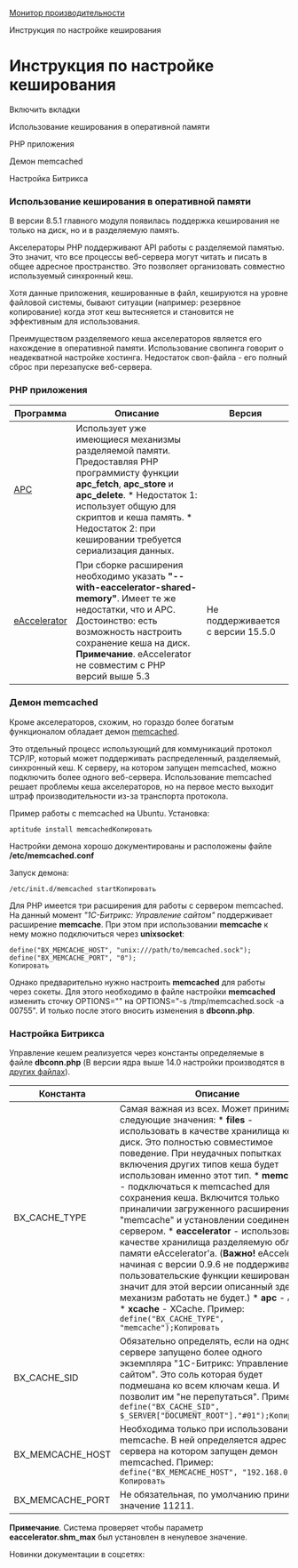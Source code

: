 [Монитор производительности](/api_help/perfmon/index.php)

Инструкция по настройке кеширования

Инструкция по настройке кеширования
===================================

Включить вкладки

Использование кеширования в оперативной памяти

PHP приложения

Демон memcached

Настройка Битрикса

### Использование кеширования в оперативной памяти

В версии 8.5.1 главного модуля появилась поддержка кеширования не только на диск, но и в разделяемую память.

Акселераторы PHP поддерживают API работы с разделяемой памятью. Это значит, что все процессы веб-сервера могут читать и писать в общее адресное пространство. Это позволяет организовать совместно используемый синхронный кеш.

Хотя данные приложения, кешированные в файл, кешируются на уровне файловой системы, бывают ситуации (например: резервное копирование) когда этот кеш вытесняется и становится не эффективным для использования.

Преимуществом разделяемого кеша акселераторов является его нахождение в оперативной памяти. Использование свопинга говорит о неадекватной настройке хостинга. Недостаток своп-файла - его полный сброс при перезапуске веб-сервера.

### PHP приложения

| Программа | Описание | Версия |
| --- | --- | --- |
| [APC](http://pecl.php.net/package/APC) | Использует уже имеющиеся механизмы разделяемой памяти. Предоставляя PHP программисту функции **apc\_fetch**, **apc\_store** и **apc\_delete**.  * Недостаток 1: использует общую для скриптов и кеша память. * Недостаток 2: при кешировании требуется сериализация данных. |  |
| [eAccelerator](http://eaccelerator.net/) | При сборке расширения необходимо указать **"--with-eaccelerator-shared-memory"**. Имеет те же недостатки, что и APC. Достоинство: есть возможность настроить сохранение кеша на диск.   **Примечание**. eAccelerator не совместим с PHP версий выше 5.3 | Не поддерживается с версии 15.5.0 |

### Демон memcached

Кроме акселераторов, схожим, но гораздо более богатым функционалом обладает демон [memcached](http://www.danga.com/memcached/).

Это отдельный процесс использующий для коммуникаций протокол TCP/IP, который может поддерживать распределенный, разделяемый, синхронный кеш. К серверу, на котором запущен memcached, можно подключить более одного веб-сервера. Использование memcached решает проблемы кеша акселераторов, но на первое место выходит штраф производительности из-за транспорта протокола.

Пример работы с memcached на Ubuntu. Установка:

```
aptitude install memcachedКопировать
```

Настройки демона хорошо документированы и расположены файле **/etc/memcached.conf**

Запуск демона:

```
/etc/init.d/memcached startКопировать
```

Для PHP имеется три расширения для работы с сервером memcached. На данный момент *"1С-Битрикс: Управление сайтом"* поддерживает расширение **memcache**. При этом при использовании **memcache** к нему можно подключиться через **unixsocket**:

```
define("BX_MEMCACHE_HOST", "unix:///path/to/memcached.sock"); 
define("BX_MEMCACHE_PORT", "0");
Копировать
```

Однако предварительно нужно настроить **memcached** для работы через сокеты. Для этого необходимо в файле настройки **memcached** изменить сточку OPTIONS="" на OPTIONS="-s /tmp/memcached.sock -a 00755". И только после этого вносить изменения в **dbconn.php**.

### Настройка Битрикса

Управление кешем реализуется через константы определяемые в файле **dbconn.php** (В версии ядра выше 14.0 настройки производятся в [других файлах](http://dev.1c-bitrix.ru/learning/course/index.php?COURSE_ID=43&LESSON_ID=2795)).

| Константа | Описание |
| --- | --- |
| BX\_CACHE\_TYPE | Самая важная из всех. Может принимать следующие значения:  * **files** - использовать в качестве хранилища кеша диск. Это полностью совместимое поведение. При неудачных попытках включения других типов кеша будет использован именно этот тип. * **memcache** - подключаться к memcached для сохранения кеша. Включится только приналичии загруженного расширения "memcache" и установлении соединения с сервером. * **eaccelerator** - использовать в качестве хранилища разделяемую область памяти eAccelerator'а. (**Важно!** eAccelerator начиная с версии 0.9.6 не поддерживает пользовательские функции кеширования, а значит для этой версии описанный здесь механизм работать не будет.) * **apc** - APC. * **xcache** - XCache.    Пример:  ``` define("BX_CACHE_TYPE", "memcache");Копировать ``` |
| BX\_CACHE\_SID | Обязательно определять, если на одном сервере запущено более одного экземпляра "1С-Битрикс: Управление сайтом". Это соль которая будет подмешана ко всем ключам кеша. И позволит им "не перепутаться".     Пример:  ``` define("BX_CACHE_SID", $_SERVER["DOCUMENT_ROOT"]."#01");Копировать ``` |
| BX\_MEMCACHE\_HOST | Необходима только при использовании memcache. В ней определяется адрес сервера на котором запущен демон memcached.     Пример:  ``` define("BX_MEMCACHE_HOST", "192.168.0.43"); Копировать ``` |
| BX\_MEMCACHE\_PORT | Не обязательная, по умолчанию принимает значение 11211. |

**Примечание**. Система проверяет чтобы параметр **eaccelerator.shm\_max** был установлен в ненулевое значение.

Новинки документации в соцсетях: